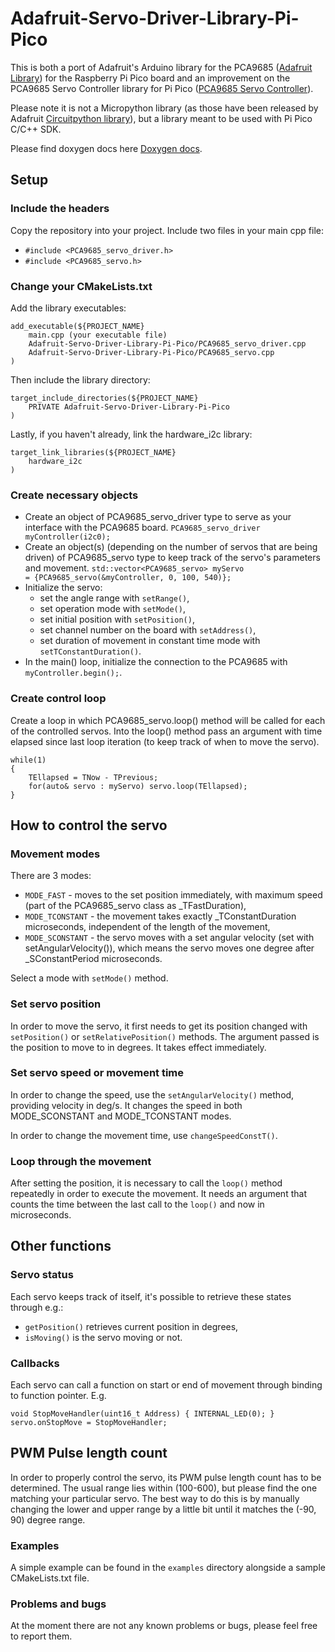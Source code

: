 # Adafruit-Servo-Driver-Library-Pi-Pico

This is both a port of Adafruit's Arduino library for the PCA9685 (<a href=https://github.com/adafruit/Adafruit-PWM-Servo-Driver-Library/tree/master#adafruit-pca9685-pwm-servo-driver-library->Adafruit Library<a/>) for the Raspberry Pi Pico board and an improvement on the PCA9685 Servo Controller library for Pi Pico (<a href=https://github.com/aleopardstail/PCA9685_Servo_Controller>PCA9685 Servo Controller</a>).

Please note it is not a Micropython library (as those have been released by Adafruit <a href=https://github.com/adafruit/Adafruit_CircuitPython_PCA9685>Circuitpython library</a>), but a library meant to be used with Pi Pico C/C++ SDK.

Please find doxygen docs here <a href=https://grzesiek2201.github.io/Adafruit-Servo-Driver-Library-Pi-Pico>Doxygen docs</a>.

## Setup

### Include the headers
Copy the repository into your project. Include two files in your main cpp file:
- <code>#include <PCA9685_servo_driver.h></code>
- <code>#include <PCA9685_servo.h></code>

### Change your CMakeLists.txt
Add the library executables: 

    add_executable(${PROJECT_NAME}
        main.cpp (your executable file)
        Adafruit-Servo-Driver-Library-Pi-Pico/PCA9685_servo_driver.cpp
        Adafruit-Servo-Driver-Library-Pi-Pico/PCA9685_servo.cpp
    )

Then include the library directory:

    target_include_directories(${PROJECT_NAME}
        PRIVATE Adafruit-Servo-Driver-Library-Pi-Pico
    )

Lastly, if you haven't already, link the hardware_i2c library:

    target_link_libraries(${PROJECT_NAME}
        hardware_i2c
    )

### Create necessary objects
- Create an object of PCA9685_servo_driver type to serve as your interface with the PCA9685 board.
  <code>PCA9685_servo_driver myController(i2c0);</code>
- Create an object(s) (depending on the number of servos that are being driven) of PCA9685_servo type to keep track of the servo's parameters and movement.
  <code>std::vector<PCA9685_servo> myServo = {PCA9685_servo(&myController, 0, 100, 540)};</code>
- Initialize the servo:
  - set the angle range with <code>setRange()</code>,
  - set operation mode with <code>setMode()</code>,
  - set initial position with <code>setPosition()</code>,
  - set channel number on the board with <code>setAddress()</code>,
  - set duration of movement in constant time mode with <code>setTConstantDuration()</code>.
- In the main() loop, initialize the connection to the PCA9685 with <code>myController.begin();</code>.

### Create control loop
Create a loop in which PCA9685_servo.loop() method will be called for each of the controlled servos. Into the loop() method pass an argument with time elapsed since last loop iteration (to keep track of when to move the servo).

    while(1)
    {
        TEllapsed = TNow - TPrevious;
        for(auto& servo : myServo) servo.loop(TEllapsed);
    }

## How to control the servo
### Movement modes
There are 3 modes:
- <code>MODE_FAST</code> - moves to the set position immediately, with maximum speed (part of the PCA9685_servo class as _TFastDuration),
- <code>MODE_TCONSTANT</code> - the movement takes exactly _TConstantDuration microseconds, independent of the length of the movement,
- <code>MODE_SCONSTANT</code> - the servo moves with a set angular velocity (set with setAngularVelocity()), which means the servo moves one degree after _SConstantPeriod microseconds.

Select a mode with <code>setMode()</code> method.

### Set servo position
In order to move the servo, it first needs to get its position changed with <code>setPosition()</code> or <code>setRelativePosition()</code> methods. The argument passed is the position to move to in degrees. It takes effect immediately.

### Set servo speed or movement time
In order to change the speed, use the <code>setAngularVelocity()</code> method, providing velocity in deg/s. It changes the speed in both MODE_SCONSTANT and MODE_TCONSTANT modes.

In order to change the movement time, use <code>changeSpeedConstT()</code>.

### Loop through the movement
After setting the position, it is necessary to call the <code>loop()</code> method repeatedly in order to execute the movement. It needs an argument that counts the time between the last call to the <code>loop()</code> and now in microseconds.

## Other functions
### Servo status
Each servo keeps track of itself, it's possible to retrieve these states through e.g.:
- <code>getPosition()</code> retrieves current position in degrees,
- <code>isMoving()</code> is the servo moving or not.

### Callbacks
Each servo can call a function on start or end of movement through binding to function pointer. E.g.

    void StopMoveHandler(uint16_t Address) { INTERNAL_LED(0); }
    servo.onStopMove = StopMoveHandler;

## PWM Pulse length count
In order to properly control the servo, its PWM pulse length count has to be determined. The usual range lies within (100-600), but please find the one matching your particular servo. The best way to do this is by manually changing the lower and upper range by a little bit until it matches the (-90, 90) degree range.

### Examples
A simple example can be found in the <code>examples</code> directory alongside a sample CMakeLists.txt file.

### Problems and bugs
At the moment there are not any known problems or bugs, please feel free to report them.
